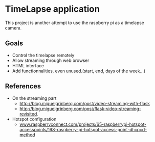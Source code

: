 # TimeLapse application
This project is another attempt to use the raspberry pi as a timelapse camera.
## Goals
- Control the timelapse remotely
- Allow streaming through web browser
- HTML interface
- Add functionnalities, even unused.(start, end, days of the week...)

## References
- On the streaming part
  - http://blog.miguelgrinberg.com/post/video-streaming-with-flask
  - http://blog.miguelgrinberg.com/post/flask-video-streaming-revisited.
- Hotspot configuration
  - www.raspberryconnect.com/projects/65-raspberrypi-hotspot-accesspoints/168-raspberry-pi-hotspot-access-point-dhcpcd-method
